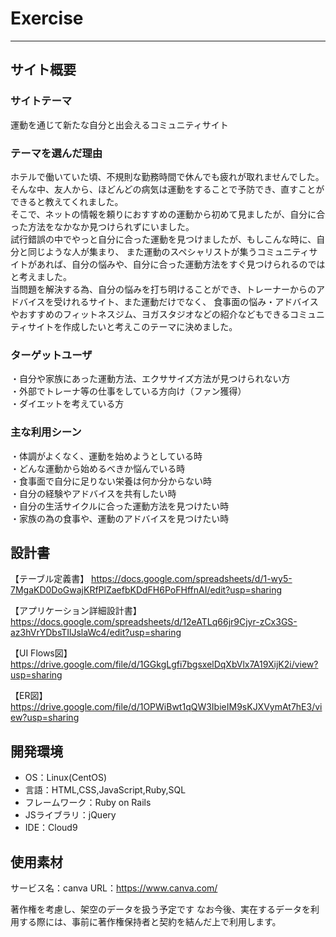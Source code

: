 # Exercise
***
## サイト概要
### サイトテーマ
運動を通じて新たな自分と出会えるコミュニティサイト
​
### テーマを選んだ理由
ホテルで働いていた頃、不規則な勤務時間で休んでも疲れが取れませんでした。<br>
そんな中、友人から、ほどんどの病気は運動をすることで予防でき、直すことができると教えてくれました。<br>
そこで、ネットの情報を頼りにおすすめの運動から初めて見ましたが、自分に合った方法をなかなか見つけられずにいました。<br>
試行錯誤の中でやっと自分に合った運動を見つけましたが、もしこんな時に、自分と同じような人が集まり、
また運動のスペシャリストが集うコミュニティサイトがあれば、自分の悩みや、自分に合った運動方法をすぐ見つけられるのではと考えました。<br>
当問題を解決する為、自分の悩みを打ち明けることができ、トレーナーからのアドバイスを受けれるサイト、また運動だけでなく、
食事面の悩み・アドバイスやおすすめのフィットネスジム、ヨガスタジオなどの紹介などもできるコミュニティサイトを作成したいと考えこのテーマに決めました。

### ターゲットユーザ
・自分や家族にあった運動方法、エクササイズ方法が見つけられない方<br>
・外部でトレーナ等の仕事をしている方向け（ファン獲得）<br>
・ダイエットを考えている方<br>

### 主な利用シーン
・体調がよくなく、運動を始めようとしている時<br>
・どんな運動から始めるべきか悩んでいる時<br>
・食事面で自分に足りない栄養は何か分からない時<br>
・自分の経験やアドバイスを共有したい時<br>
・自分の生活サイクルに合った運動方法を見つけたい時<br>
・家族の為の食事や、運動のアドバイスを見つけたい時<br>

## 設計書
【テーブル定義書】
https://docs.google.com/spreadsheets/d/1-wy5-7MgaKD0DoGwajKRfPlZaefbKDdFH6PoFHffnAI/edit?usp=sharing

【アプリケーション詳細設計書】
https://docs.google.com/spreadsheets/d/12eATLq66jr9Cjyr-zCx3GS-az3hVrYDbsTIlJslaWc4/edit?usp=sharing

【UI Flows図】
https://drive.google.com/file/d/1GGkgLgfi7bgsxelDqXbVlx7A19XijK2i/view?usp=sharing

【ER図】
https://drive.google.com/file/d/1OPWiBwt1qQW3IbieIM9sKJXVymAt7hE3/view?usp=sharing

## 開発環境
- OS：Linux(CentOS)
- 言語：HTML,CSS,JavaScript,Ruby,SQL
- フレームワーク：Ruby on Rails
- JSライブラリ：jQuery
- IDE：Cloud9
​
## 使用素材
サービス名：canva
URL：https://www.canva.com/

 著作権を考慮し、架空のデータを扱う予定です
なお今後、実在するデータを利用する際には、事前に著作権保持者と契約を結んだ上で利用します。